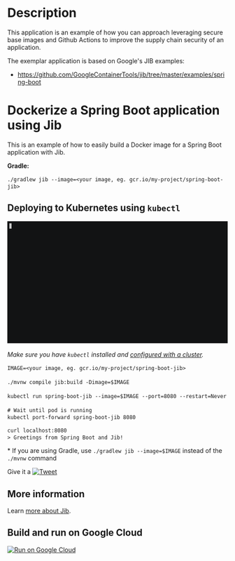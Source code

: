 # Description
This application is an example of how you can approach leveraging secure base images and Github Actions to improve the supply chain security of an application.

The exemplar application is based on Google's JIB examples:
- https://github.com/GoogleContainerTools/jib/tree/master/examples/spring-boot

# Dockerize a Spring Boot application using Jib

This is an example of how to easily build a Docker image for a Spring Boot application with Jib.

**Gradle:**
```shell
./gradlew jib --image=<your image, eg. gcr.io/my-project/spring-boot-jib>
```

## Deploying to Kubernetes using `kubectl`

<!-- Dockerize and deploy a @springboot app to #Kubernetes in seconds @kubernetesio @docker #jib -->
<p align="center">
    <a href="https://twitter.com/intent/tweet?text=Dockerize+and+deploy+a+%40springboot+app+to+%23Kubernetes+in+seconds+%40kubernetesio+%40docker+%23jib&url=https://asciinema.org/a/192977">
    <img src="dockerize-spring-boot-jib.gif" width="600" alt="Dockerize Spring Boot app with Jib and deploy to Kubernetes">
  </a>
</p>

*Make sure you have `kubectl` installed and [configured with a cluster](https://cloud.google.com/kubernetes-engine/docs/how-to/creating-a-cluster).*

```shell
IMAGE=<your image, eg. gcr.io/my-project/spring-boot-jib>

./mvnw compile jib:build -Dimage=$IMAGE

kubectl run spring-boot-jib --image=$IMAGE --port=8080 --restart=Never

# Wait until pod is running
kubectl port-forward spring-boot-jib 8080
```
```shell
curl localhost:8080
> Greetings from Spring Boot and Jib!
```

\* If you are using Gradle, use `./gradlew jib --image=$IMAGE` instead of the `./mvnw` command

<!-- Run a @springboot app on #Kubernetes in seconds @kubernetesio #jib #java -->
Give it a [![Tweet](https://img.shields.io/twitter/url/http/shields.io.svg?style=social)](https://twitter.com/intent/tweet?text=Run+a+%40springboot+app+on+%23Kubernetes+in+seconds+%40kubernetesio+%23jib+%23java&url=https://github.com/GoogleContainerTools/jib/tree/master/examples/spring-boot&hashtags=docker)

## More information

Learn [more about Jib](https://github.com/GoogleContainerTools/jib).

## Build and run on Google Cloud

[![Run on Google Cloud](https://deploy.cloud.run/button.svg)](https://deploy.cloud.run?git_repo=https://github.com/GoogleContainerTools/jib.git&dir=examples/spring-boot)
